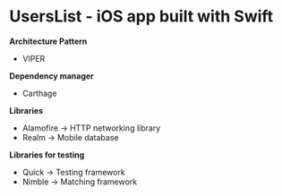 # UsersList - iOS app built with Swift

<p><b>Architecture Pattern</b></p>

* VIPER


<p><b>Dependency manager</b></p>

- Carthage


<p><b>Libraries</b></p>

- Alamofire -> HTTP networking library
- Realm -> Mobile database


<p><b>Libraries for testing</b></p>

- Quick -> Testing framework
- Nimble -> Matching framework
